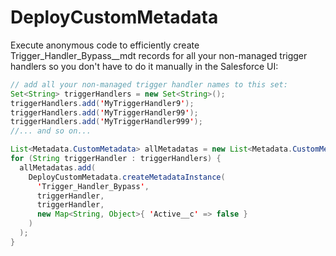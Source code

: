 # DeployCustomMetadata

Execute anonymous code to efficiently create Trigger_Handler_Bypass__mdt records  for all your non-managed trigger handlers so you don't have to do it manually in the Salesforce UI:

```java
// add all your non-managed trigger handler names to this set:
Set<String> triggerHandlers = new Set<String>();
triggerHandlers.add('MyTriggerHandler9');
triggerHandlers.add('MyTriggerHandler99');
triggerHandlers.add('MyTriggerHandler999');
//... and so on...

List<Metadata.CustomMetadata> allMetadatas = new List<Metadata.CustomMetadata>();
for (String triggerHandler : triggerHandlers) {
  allMetadatas.add(
    DeployCustomMetadata.createMetadataInstance(
      'Trigger_Handler_Bypass',
      triggerHandler,
      triggerHandler,
      new Map<String, Object>{ 'Active__c' => false }
    )
  );
}
```
